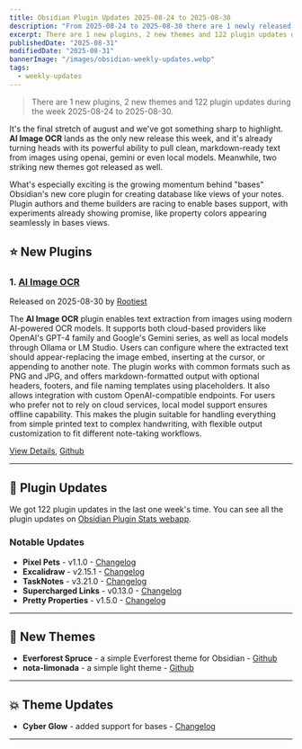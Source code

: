 ```yaml
---
title: Obsidian Plugin Updates 2025-08-24 to 2025-08-30
description: "From 2025-08-24 to 2025-08-30 there are 1 newly released plugins, 2 new themes and 122 plugin updates"
excerpt: There are 1 new plugins, 2 new themes and 122 plugin updates during the week 2025-08-24 to 2025-08-30.
publishedDate: "2025-08-31"
modifiedDate: "2025-08-31"
bannerImage: "/images/obsidian-weekly-updates.webp"
tags: 
  - weekly-updates
---
```


> There are 1 new plugins, 2 new themes and 122 plugin updates during the week 2025-08-24 to 2025-08-30.

It's the final stretch of august and we've got something sharp to highlight. **AI Image OCR** lands as the only new release this week, and it's already turning heads with its powerful ability to pull clean, markdown-ready text from images using openai, gemini or even local models. Meanwhile, two striking new themes got released as well.

What's especially exciting is the growing momentum behind "bases" Obsidian's new core plugin for creating database like views of your notes. Plugin authors and theme builders are racing to enable bases support, with experiments already showing promise, like property colors appearing seamlessly in bases views.


## ⭐ New Plugins

### 1. [AI Image OCR](/plugins/ai-image-ocr)

Released on 2025-08-30 by [Rootiest](https://github.com/rootiest)

The **AI Image OCR** plugin enables text extraction from images using modern AI-powered OCR models. It supports both cloud-based providers like OpenAI's GPT-4 family and Google's Gemini series, as well as local models through Ollama or LM Studio. Users can configure where the extracted text should appear-replacing the image embed, inserting at the cursor, or appending to another note. The plugin works with common formats such as PNG and JPG, and offers markdown-formatted output with optional headers, footers, and file naming templates using placeholders. It also allows integration with custom OpenAI-compatible endpoints. For users who prefer not to rely on cloud services, local model support ensures offline capability. This makes the plugin suitable for handling everything from simple printed text to complex handwriting, with flexible output customization to fit different note-taking workflows.

[View Details](/plugins/ai-image-ocr), [Github](https://github.com/rootiest/obsidian-ai-image-ocr)

---

## 🔁 Plugin Updates

We got 122 plugin updates in the last one week's time. You can see all the plugin updates on [Obsidian Plugin Stats webapp](/updates).

### Notable Updates

- **Pixel Pets** - v1.1.0 - [Changelog](https://github.com/LucasHJin/obsidian-pets/releases/tag/1.1.0)
- **Excalidraw** - v2.15.1 - [Changelog](https://github.com/zsviczian/obsidian-excalidraw-plugin/releases/tag/2.15.1)
- **TaskNotes** - v3.21.0 - [Changelog](https://github.com/callumalpass/tasknotes/releases/tag/3.21.0)
- **Supercharged Links** - v0.13.0 - [Changelog](https://github.com/mdelobelle/obsidian_supercharged_links/releases/tag/0.13.0)
- **Pretty Properties** - v1.5.0 - [Changelog](https://github.com/anareaty/pretty-properties/releases/tag/1.5.0)

---

## 🎨 New Themes

- **Everforest Spruce** - a simple Everforest theme for Obsidian - [Github](https://github.com/vupdivup/obsidian-everforest-spruce)
- **nota-limonada** - a simple light theme - [Github](https://github.com/crishood/nota-limonada-light)

---

## 💥 Theme Updates

- **Cyber Glow** - added support for bases - [Changelog](https://github.com/ThePharaohArt/Obsidian-CyberGlow/releases/tag/v2.3.4)

---
